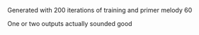 Generated with 200 iterations of training and primer melody 60

One or two outputs actually sounded good